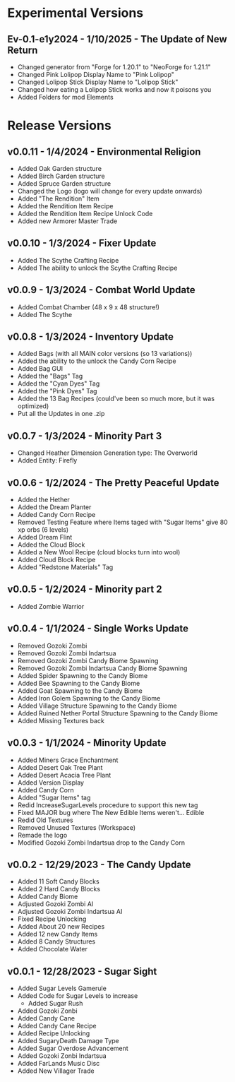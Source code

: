 # Experimental Versions

## Ev-0.1-e1y2024 - 1/10/2025 - The Update of New Return
- Changed generator from "Forge for 1.20.1" to "NeoForge for 1.21.1"
- Changed Pink Lolipop Display Name to "Pink Lolipop"
- Changed Lolipop Stick Display Name to "Lolipop Stick"
- Changed how eating a Lolipop Stick works and now it poisons you
- Added Folders for mod Elements

# Release Versions
## v0.0.11 - 1/4/2024 - Environmental Religion
- Added Oak Garden structure
- Added Birch Garden structure
- Added Spruce Garden structure
- Changed the Logo (logo will change for every update onwards)
- Added "The Rendition" Item
- Added the Rendition Item Recipe
- Added the Rendition Item Recipe Unlock Code
- Added new Armorer Master Trade

## v0.0.10 - 1/3/2024 - Fixer Update
- Added The Scythe Crafting Recipe
- Added The ability to unlock the Scythe Crafting Recipe

## v0.0.9 - 1/3/2024 - Combat World Update
- Added Combat Chamber (48 x 9 x 48 structure!)
- Added The Scythe

## v0.0.8 - 1/3/2024 - Inventory Update
- Added Bags (with all MAIN color versions (so 13 variations))
- Added the ability to the unlock the Candy Corn Recipe
- Added Bag GUI
- Added the "Bags" Tag
- Added the "Cyan Dyes" Tag
- Added the "Pink Dyes" Tag
- Added the 13 Bag Recipes (could've been so much more, but it was optimized)
- Put all the Updates in one .zip


## v0.0.7 - 1/3/2024 - Minority Part 3
- Changed Heather Dimension Generation type: The Overworld
- Added Entity: Firefly

## v0.0.6 - 1/2/2024 - The Pretty Peaceful Update
- Added the Hether
- Added the Dream Planter
- Added Candy Corn Recipe
- Removed Testing Feature where Items taged with "Sugar Items" give 80 xp orbs (6 levels)
- Added Dream Flint
- Added the Cloud Block
- Added a New Wool Recipe (cloud blocks turn into wool)
- Added Cloud Block Recipe
- Added "Redstone Materials" Tag

## v0.0.5 - 1/2/2024 - Minority part 2
- Added Zombie Warrior

## v0.0.4 - 1/1/2024 - Single Works Update
- Removed Gozoki Zombi
- Removed Gozoki Zombi Indartsua
- Removed Gozoki Zombi Candy Biome Spawning
- Removed Gozoki Zombi Indartsua Candy Biome Spawning
- Added Spider Spawning to the Candy Biome
- Added Bee Spawning to the Candy Biome
- Added Goat Spawning to the Candy Biome
- Added Iron Golem Spawning to the Candy Biome
- Added Village Structure Spawning to the Candy Biome
- Added Ruined Nether Portal Structure Spawning to the Candy Biome
- Added Missing Textures back

## v0.0.3 - 1/1/2024 - Minority Update
- Added Miners Grace Enchantment
- Added Desert Oak Tree Plant
- Added Desert Acacia Tree Plant
- Added Version Display
- Added Candy Corn
- Added "Sugar Items" tag
- Redid IncreaseSugarLevels procedure to support this new tag
- Fixed MAJOR bug where The New Edible Items weren't... Edible
- Redid Old Textures
- Removed Unused Textures (Workspace)
- Remade the logo
- Modified Gozoki Zombi Indartsua drop to the Candy Corn

## v0.0.2 - 12/29/2023 - The Candy Update
- Added 11 Soft Candy Blocks
- Added 2 Hard Candy Blocks
- Added Candy Biome
- Adjusted Gozoki Zombi AI
- Adjusted Gozoki Zombi Indartsua AI
- Fixed Recipe Unlocking
- Added About 20 new Recipes
- Added 12 new Candy Items
- Added 8 Candy Structures
- Added Chocolate Water

## v0.0.1 - 12/28/2023 - Sugar Sight
- Added Sugar Levels Gamerule
- Added Code for Sugar Levels to increase
  - Added Sugar Rush 
- Added Gozoki Zonbi
- Added Candy Cane
- Added Candy Cane Recipe
- Added Recipe Unlocking
- Added SugaryDeath Damage Type
- Added Sugar Overdose Advancement
- Added Gozoki Zonbi Indartsua
- Added FarLands Music Disc
- Added New Villager Trade